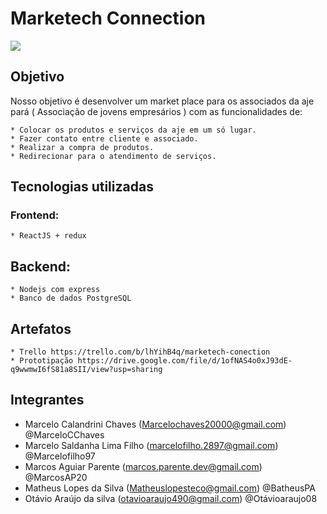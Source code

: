 # Marketech Connection

<img src="https://cdn.discordapp.com/attachments/810626762198876180/821531267769172048/4875921119_a1285f53-460b-4f4e-ad24-42ee6175258e.png" > 

## Objetivo
Nosso objetivo é desenvolver um market place para os associados da aje pará ( Associação de jovens empresários ) com as funcionalidades de:

    * Colocar os produtos e serviços da aje em um só lugar.
    * Fazer contato entre cliente e associado.
    * Realizar a compra de produtos.
    * Redirecionar para o atendimento de serviços.

## Tecnologias utilizadas

### Frontend:
    * ReactJS + redux
## Backend:
    * Nodejs com express
    * Banco de dados PostgreSQL

## Artefatos
    * Trello https://trello.com/b/lhYihB4q/marketech-conection
    * Prototipação https://drive.google.com/file/d/1ofNAS4o0xJ93dE-q9wwmwI6fS81a8SII/view?usp=sharing
   
## Integrantes
* Marcelo Calandrini Chaves (Marcelochaves20000@gmail.com) @MarceloCChaves
* Marcelo Saldanha Lima Filho (marcelofilho.2897@gmail.com) @Marcelofilho97
* Marcos Aguiar Parente (marcos.parente.dev@gmail.com) @MarcosAP20
* Matheus Lopes da Silva (Matheuslopesteco@gmail.com) @BatheusPA
* Otávio Araújo da silva (otavioaraujo490@gmail.com) @Otávioaraujo08
